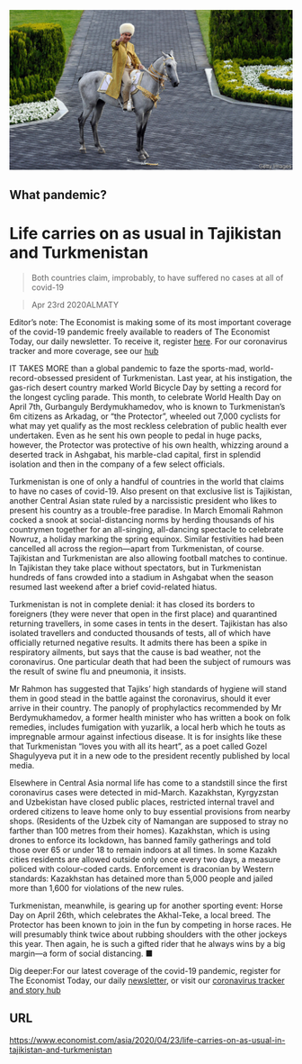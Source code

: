![](./images/20200425_ASP502.jpg)

## What pandemic?

# Life carries on as usual in Tajikistan and Turkmenistan

> Both countries claim, improbably, to have suffered no cases at all of covid-19

> Apr 23rd 2020ALMATY

Editor’s note: The Economist is making some of its most important coverage of the covid-19 pandemic freely available to readers of The Economist Today, our daily newsletter. To receive it, register [here](https://www.economist.com//newslettersignup). For our coronavirus tracker and more coverage, see our [hub](https://www.economist.com//coronavirus)

IT TAKES MORE than a global pandemic to faze the sports-mad, world-record-obsessed president of Turkmenistan. Last year, at his instigation, the gas-rich desert country marked World Bicycle Day by setting a record for the longest cycling parade. This month, to celebrate World Health Day on April 7th, Gurbanguly Berdymukhamedov, who is known to Turkmenistan’s 6m citizens as Arkadag, or “the Protector”, wheeled out 7,000 cyclists for what may yet qualify as the most reckless celebration of public health ever undertaken. Even as he sent his own people to pedal in huge packs, however, the Protector was protective of his own health, whizzing around a deserted track in Ashgabat, his marble-clad capital, first in splendid isolation and then in the company of a few select officials.

Turkmenistan is one of only a handful of countries in the world that claims to have no cases of covid-19. Also present on that exclusive list is Tajikistan, another Central Asian state ruled by a narcissistic president who likes to present his country as a trouble-free paradise. In March Emomali Rahmon cocked a snook at social-distancing norms by herding thousands of his countrymen together for an all-singing, all-dancing spectacle to celebrate Nowruz, a holiday marking the spring equinox. Similar festivities had been cancelled all across the region—apart from Turkmenistan, of course. Tajikistan and Turkmenistan are also allowing football matches to continue. In Tajikistan they take place without spectators, but in Turkmenistan hundreds of fans crowded into a stadium in Ashgabat when the season resumed last weekend after a brief covid-related hiatus.

Turkmenistan is not in complete denial: it has closed its borders to foreigners (they were never that open in the first place) and quarantined returning travellers, in some cases in tents in the desert. Tajikistan has also isolated travellers and conducted thousands of tests, all of which have officially returned negative results. It admits there has been a spike in respiratory ailments, but says that the cause is bad weather, not the coronavirus. One particular death that had been the subject of rumours was the result of swine flu and pneumonia, it insists.

Mr Rahmon has suggested that Tajiks’ high standards of hygiene will stand them in good stead in the battle against the coronavirus, should it ever arrive in their country. The panoply of prophylactics recommended by Mr Berdymukhamedov, a former health minister who has written a book on folk remedies, includes fumigation with yuzarlik, a local herb which he touts as impregnable armour against infectious disease. It is for insights like these that Turkmenistan “loves you with all its heart”, as a poet called Gozel Shagulyyeva put it in a new ode to the president recently published by local media.

Elsewhere in Central Asia normal life has come to a standstill since the first coronavirus cases were detected in mid-March. Kazakhstan, Kyrgyzstan and Uzbekistan have closed public places, restricted internal travel and ordered citizens to leave home only to buy essential provisions from nearby shops. (Residents of the Uzbek city of Namangan are supposed to stray no farther than 100 metres from their homes). Kazakhstan, which is using drones to enforce its lockdown, has banned family gatherings and told those over 65 or under 18 to remain indoors at all times. In some Kazakh cities residents are allowed outside only once every two days, a measure policed with colour-coded cards. Enforcement is draconian by Western standards: Kazakhstan has detained more than 5,000 people and jailed more than 1,600 for violations of the new rules.

Turkmenistan, meanwhile, is gearing up for another sporting event: Horse Day on April 26th, which celebrates the Akhal-Teke, a local breed. The Protector has been known to join in the fun by competing in horse races. He will presumably think twice about rubbing shoulders with the other jockeys this year. Then again, he is such a gifted rider that he always wins by a big margin—a form of social distancing. ■

Dig deeper:For our latest coverage of the covid-19 pandemic, register for The Economist Today, our daily [newsletter](https://www.economist.com//newslettersignup), or visit our [coronavirus tracker and story hub](https://www.economist.com//coronavirus)

## URL

https://www.economist.com/asia/2020/04/23/life-carries-on-as-usual-in-tajikistan-and-turkmenistan
